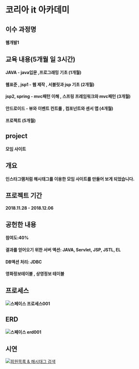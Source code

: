 # 코리아 it 아카데미

## 이수 과정명
#### 웹개발1

## 교육 내용(5개월 일 3시간)
#### JAVA - java입문 ,프로그래밍 기초 (1개월)
#### 웹표준 , jsp1 - 웹 제작 , 서블릿과 jsp 기초 (2개월)
#### jsp2, spring - mvc패턴 이해 , 스프링 프레임워크와 mvc패턴 (3개월)
#### 안드로이드 - 뷰와 이벤트 컨트롤 , 컴포넌트와 센서 맵 (4개월)
#### 프로젝트 (5개월)

## project
#### 모임 사이트

## 개요
#### 인스타그램처럼 해시태그를 이용한 모임 사이트를 만들어 보게 되었습니다.

## 프로젝트 기간
#### 2018.11.28 - 2018.12.06

## 공헌한 내용
#### 참여도:40%
#### 결과를 얻어오기 위한 서버 액션: JAVA, Servlet, JSP, JSTL, EL
#### DB액션 처리: JDBC
#### 영화정보테이블 , 상영정보 테이블 

## 프로세스
#### ![스페이스 프로세스001](https://user-images.githubusercontent.com/49432951/56307968-15725280-6181-11e9-8490-703393487b23.jpg)

## ERD
#### ![스페이스 erd001](https://user-images.githubusercontent.com/49432951/56307974-173c1600-6181-11e9-94a2-9e9694c22603.jpg)

## 시연
[![회원목록 & 해시태그 검색]()](https://youtu.be/J2BSSP9sQWg) 
